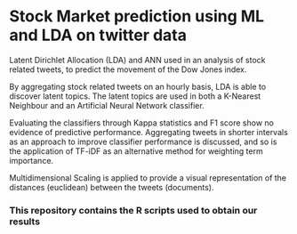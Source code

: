 # Stock Market prediction using ML and LDA on twitter data

Latent Dirichlet Allocation (LDA) and ANN used in an analysis of stock related tweets, to predict the movement of the Dow Jones index.

By aggregating stock related tweets on an hourly basis, LDA is able to discover latent topics. The latent topics are used in both a K-Nearest Neighbour and an Artificial Neural Network classifier.

Evaluating the classifiers through Kappa statistics and F1 score show no evidence of predictive performance. Aggregating tweets in shorter intervals as an approach to improve classifier performance is discussed, and so is the application of TF-iDF as an alternative method for weighting term importance.

Multidimensional Scaling is applied to provide a visual representation of the distances (euclidean) between the tweets (documents).

### This repository contains the R scripts used to obtain our results
